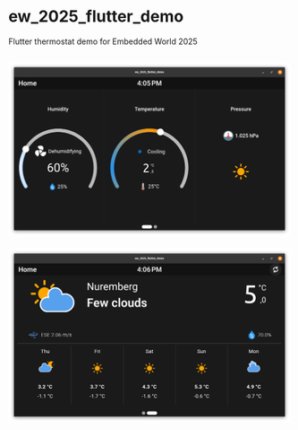 # ew_2025_flutter_demo

Flutter thermostat demo for Embedded World 2025

![Normal](screenshot/homepage.png)
---
![Boosting](screenshot/forecast.png)